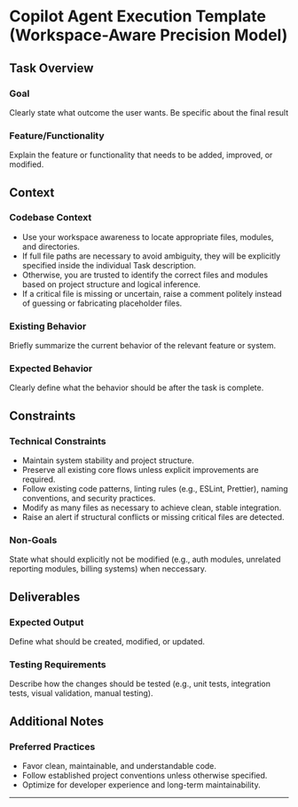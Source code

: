 # Copilot Agent Execution Template (Workspace-Aware Precision Model)

## Task Overview

### Goal
Clearly state what outcome the user wants. Be specific about the final result

### Feature/Functionality
Explain the feature or functionality that needs to be added, improved, or modified.

## Context

### Codebase Context
- Use your workspace awareness to locate appropriate files, modules, and directories.
- If full file paths are necessary to avoid ambiguity, they will be explicitly specified inside the individual Task description.
- Otherwise, you are trusted to identify the correct files and modules based on project structure and logical inference.
- If a critical file is missing or uncertain, raise a comment politely instead of guessing or fabricating placeholder files.

### Existing Behavior
Briefly summarize the current behavior of the relevant feature or system.

### Expected Behavior
Clearly define what the behavior should be after the task is complete.

## Constraints

### Technical Constraints
- Maintain system stability and project structure.
- Preserve all existing core flows unless explicit improvements are required.
- Follow existing code patterns, linting rules (e.g., ESLint, Prettier), naming conventions, and security practices.
- Modify as many files as necessary to achieve clean, stable integration.
- Raise an alert if structural conflicts or missing critical files are detected.

### Non-Goals
State what should explicitly not be modified (e.g., auth modules, unrelated reporting modules, billing systems) when neccessary.

## Deliverables

### Expected Output
Define what should be created, modified, or updated.

### Testing Requirements
Describe how the changes should be tested (e.g., unit tests, integration tests, visual validation, manual testing).

## Additional Notes

### Preferred Practices
- Favor clean, maintainable, and understandable code.
- Follow established project conventions unless otherwise specified.
- Optimize for developer experience and long-term maintainability.

---

